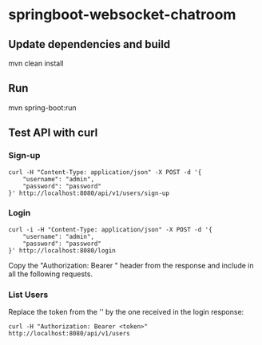 # springboot-websocket-chatroom

## Update dependencies and build
mvn clean install

## Run
mvn spring-boot:run

## Test API with curl

### Sign-up

```
curl -H "Content-Type: application/json" -X POST -d '{
    "username": "admin",
    "password": "password"
}' http://localhost:8080/api/v1/users/sign-up
```

### Login
```
curl -i -H "Content-Type: application/json" -X POST -d '{
    "username": "admin",
    "password": "password"
}' http://localhost:8080/login
```
Copy the "Authorization: Bearer <token>" header from the response and include in all the following requests. 

### List Users

Replace the token from the '<token>' by the one received in the login response:
```
curl -H "Authorization: Bearer <token>" http://localhost:8080/api/v1/users
```
